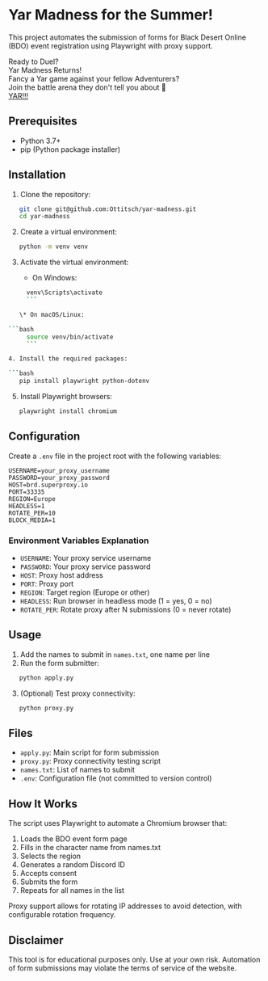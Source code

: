 # Yar Madness for the Summer!

This project automates the submission of forms for Black Desert Online (BDO) event registration using Playwright with proxy support.  

Ready to Duel?  
Yar Madness Returns!  
Fancy a Yar game against your fellow Adventurers?  
Join the battle arena they don't tell you about 👀  
[YAR!!!](https://www.naeu.playblackdesert.com/en-US/News/Detail?groupContentNo=8987&countryType=en-US)

## Prerequisites

* Python 3.7+
* pip (Python package installer)

## Installation

1. Clone the repository:

```bash
   git clone git@github.com:Ottitsch/yar-madness.git
   cd yar-madness
   ```

2. Create a virtual environment:

```bash
   python -m venv venv
   ```

3. Activate the virtual environment:

   * On Windows:

```bash
     venv\Scripts\activate
     ```

   \* On macOS/Linux:

```bash
     source venv/bin/activate
     ```

4. Install the required packages:

```bash
   pip install playwright python-dotenv
   ```

5. Install Playwright browsers:

```bash
   playwright install chromium
   ```

## Configuration

Create a `.env` file in the project root with the following variables:

```env
USERNAME=your_proxy_username
PASSWORD=your_proxy_password
HOST=brd.superproxy.io
PORT=33335
REGION=Europe
HEADLESS=1
ROTATE_PER=10
BLOCK_MEDIA=1
```

### Environment Variables Explanation

* `USERNAME`: Your proxy service username
* `PASSWORD`: Your proxy service password
* `HOST`: Proxy host address
* `PORT`: Proxy port
* `REGION`: Target region (Europe or other)
* `HEADLESS`: Run browser in headless mode (1 = yes, 0 = no)
* `ROTATE_PER`: Rotate proxy after N submissions (0 = never rotate)

## Usage

1. Add the names to submit in `names.txt`, one name per line
2. Run the form submitter:

```bash
   python apply.py
   ```

3. (Optional) Test proxy connectivity:

```bash
   python proxy.py
   ```

## Files

* `apply.py`: Main script for form submission
* `proxy.py`: Proxy connectivity testing script
* `names.txt`: List of names to submit
* `.env`: Configuration file (not committed to version control)

## How It Works

The script uses Playwright to automate a Chromium browser that:

1. Loads the BDO event form page
2. Fills in the character name from names.txt
3. Selects the region
4. Generates a random Discord ID
5. Accepts consent
6. Submits the form
7. Repeats for all names in the list

Proxy support allows for rotating IP addresses to avoid detection, with configurable rotation frequency.

## Disclaimer

This tool is for educational purposes only. Use at your own risk. Automation of form submissions may violate the terms of service of the website.

